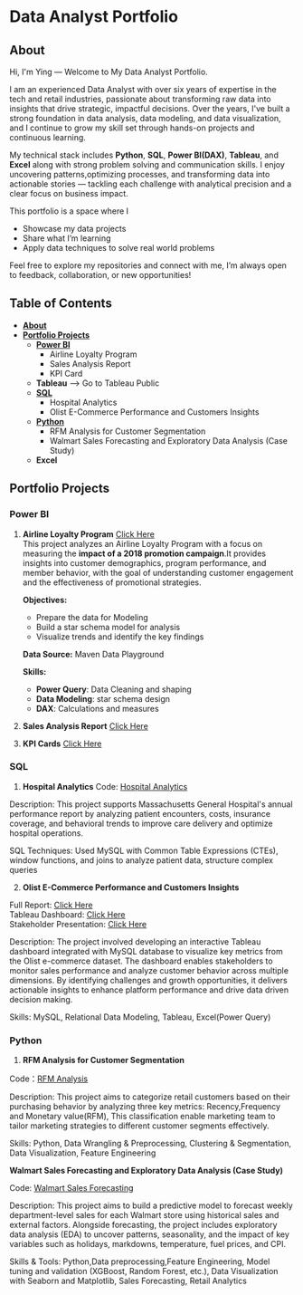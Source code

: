
# Data Analyst Portfolio
## About 

Hi, I'm Ying — Welcome to My Data Analyst Portfolio. 

I am an experienced Data Analyst with over six years of expertise in the tech and retail industries, passionate about transforming raw data into insights that drive strategic, impactful decisions. Over the years, I've built a strong foundation in data analysis, data modeling, and data visualization, and I continue to grow my skill set through hands-on projects and continuous learning.

My technical stack includes **Python**, **SQL**, **Power BI(DAX)**, **Tableau**, and **Excel** along with strong problem solving and communication skills. I enjoy uncovering patterns,optimizing processes, and transforming data into actionable stories — tackling each challenge with analytical precision and a clear focus on business impact. 

This portfolio is a space where I
* Showcase my data projects
* Share what I’m learning
* Apply data techniques to solve real world problems

Feel free to explore my repositories and connect with me, I’m always open to feedback, collaboration, or new opportunities!


## Table of Contents
- [**About**](#about)
- [**Portfolio Projects**](#portfolio-projects)
   - [**Power BI**](#power-bi)
     - Airline Loyalty Program
     - Sales Analysis Report
     - KPI Card
  * **Tableau** --> Go to Tableau Public
  * [**SQL**](#sql)
    * Hospital Analytics
    * Olist E-Commerce Performance and Customers Insights
  * [**Python**](#python)
    * RFM Analysis for Customer Segmentation
    * Walmart Sales Forecasting and Exploratory Data Analysis (Case Study)
  * **Excel**



## Portfolio Projects

### Power BI

1. **Airline Loyalty Program** [Click Here]()  
This project analyzes an Airline Loyalty Program with a focus on measuring the **impact of a 2018 promotion campaign**.It provides insights into customer demographics, program performance, and member behavior, with the goal of understanding customer engagement and the effectiveness of promotional strategies.

   **Objectives:**   
    * Prepare the data for Modeling
    * Build a star schema model for analysis
    * Visualize trends and identify the key findings
   
   **Data Source:** Maven Data Playground

   **Skills:**
    * **Power Query**: Data Cleaning and shaping
    * **Data Modeling**: star schema design
    * **DAX**: Calculations and measures

3. **Sales Analysis Report** [Click Here](https://app.powerbi.com/view?r=eyJrIjoiYTJiZWFhNjItMDNiNy00MmVlLTg5MWYtMWU4NjdkMDc0Y2FjIiwidCI6ImZmZGU3MTU5LTVlMDAtNGEzNy1hN2NhLWIyMzRlODIzM2UxMiIsImMiOjEwfQ%3D%3D)
   
4. **KPI Cards** [Click Here](https://app.powerbi.com/view?r=eyJrIjoiOGNmZDM3OGMtYzZjOS00YzMzLThjODQtMDc3ODk3ZGI2NTY4IiwidCI6ImZmZGU3MTU5LTVlMDAtNGEzNy1hN2NhLWIyMzRlODIzM2UxMiIsImMiOjEwfQ%3D%3D)

### SQL 

1. **Hospital Analytics**
Code: [Hospital Analytics](https://github.com/yingzhang-data/Hospital-Analytics)

Description: This project supports Massachusetts General Hospital's annual performance report by analyzing patient encounters, costs, insurance coverage, and behavioral trends to improve care delivery and optimize hospital operations.

SQL Techniques: Used MySQL with Common Table Expressions (CTEs), window functions, and joins to analyze patient data, structure complex queries  

2. **Olist E-Commerce Performance and Customers Insights**

Full Report: [Click Here](https://github.com/yingzhang-da/Olist_E-Commerce_Data_Analysis)  
Tableau Dashboard: [Click Here](https://public.tableau.com/app/profile/ying.zhang2739/viz/OlistE-CommercePerformanceandCustomersInsights/KPIsSummary)  
Stakeholder Presentation: [Click Here](https://docs.google.com/presentation/d/1BANIRmxoFIX8FTlIWr5cwrdrE1XaBONxXXgfg82vAS0/edit?usp=sharing)

Description: The project involved developing an interactive Tableau dashboard integrated with MySQL database to visualize key metrics from the Olist e-commerce dataset. The dashboard enables stakeholders to monitor sales performance and analyze customer behavior across multiple dimensions. By identifying challenges and growth opportunities, it delivers actionable insights to enhance platform performance and drive data driven decision making.

Skills: MySQL, Relational Data Modeling, Tableau, Excel(Power Query) 

### Python

1. **RFM Analysis for Customer Segmentation**

Code：[RFM Analysis](https://github.com/yingzhang-da/PortfolioProjects/blob/main/RFM%20Analysis%20for%20Customer%20Segmentation.ipynb)

Description: This project aims to categorize retail customers based on their purchasing behavior by analyzing three key metrics: Recency,Frequency and Monetary value(RFM), This classification enable marketing team to tailor marketing strategies to different customer segments effectively.

Skills: Python, Data Wrangling & Preprocessing, Clustering & Segmentation, Data Visualization, Feature Engineering


**Walmart Sales Forecasting and Exploratory Data Analysis (Case Study)**

Code: [Walmart Sales Forecasting](https://github.com/yingzhang-da/PortfolioProjects/blob/main/Warmart%20Sales%20Forecasting%20and%20Exploratory%20Data%20Analysis.ipynb)

Description: This project aims to build a predictive model to forecast weekly department-level sales for each Walmart store using historical sales and external factors. Alongside forecasting, the project includes exploratory data analysis (EDA) to uncover patterns, seasonality, and the impact of key variables such as holidays, markdowns, temperature, fuel prices, and CPI.

Skills & Tools: Python,Data preprocessing,Feature Engineering, Model tuning and validation (XGBoost, Random Forest, etc.), Data Visualization with Seaborn and Matplotlib, Sales Forecasting, Retail Analytics




